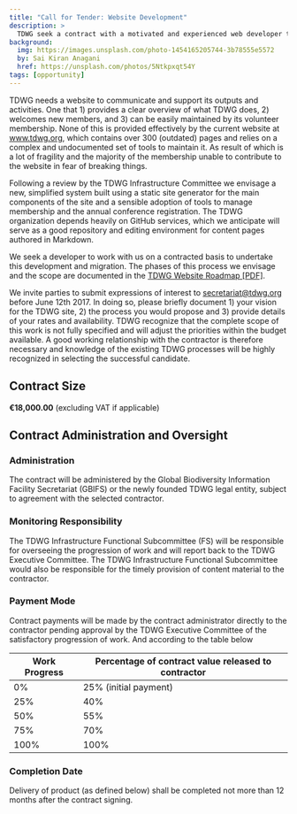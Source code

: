 ```yaml
---
title: "Call for Tender: Website Development"
description: >
  TDWG seek a contract with a motivated and experienced web developer to revise the **TDWG.org** website.
background:
  img: https://images.unsplash.com/photo-1454165205744-3b78555e5572
  by: Sai Kiran Anagani
  href: https://unsplash.com/photos/5Ntkpxqt54Y
tags: [opportunity]
---
```


TDWG needs a website to communicate and support its outputs and activities. One that 1) provides a clear overview of what TDWG does, 2) welcomes new members, and 3) can be easily maintained by its volunteer membership. None of this is provided effectively by the current website at www.tdwg.org, which contains over 300 (outdated) pages and relies on a complex and undocumented set of tools to maintain it. As result of which is a lot of fragility and the majority of the membership unable to contribute to the website in fear of breaking things.

Following a review by the TDWG Infrastructure Committee we envisage a new, simplified system built using a static site generator for the main components of the site and a sensible adoption of tools to manage membership and the annual conference registration. The TDWG organization depends heavily on GitHub services, which we anticipate will serve as a good repository and editing environment for content pages authored in Markdown.

We seek a developer to work with us on a contracted basis to undertake this development and migration. The phases of this process we envisage and the scope are documented in the [TDWG Website Roadmap [PDF]](http://www.tdwg.org/fileadmin/tdwg/TDWG_Website_Roadmap.pdf).  

We invite parties to submit expressions of interest to secretariat@tdwg.org before June 12th 2017. In doing so, please briefly document 1) your vision for the TDWG site, 2) the process you would propose and 3) provide details of your rates and availability.  TDWG recognize that the complete scope of this work is not fully specified and will adjust the priorities within the budget available. A good working relationship with the contractor is therefore necessary and knowledge of the existing TDWG processes will be highly recognized in selecting the successful candidate.

## Contract Size 

**€18,000.00** (excluding VAT if applicable) 

## Contract Administration and Oversight

### Administration

The contract will be administered by the Global Biodiversity Information Facility Secretariat (GBIFS) or the newly founded TDWG legal entity, subject to agreement with the selected contractor.

### Monitoring Responsibility

The TDWG Infrastructure Functional Subcommittee (FS) will be responsible for overseeing the progression of work and will report back to the TDWG Executive Committee. The TDWG Infrastructure Functional Subcommittee would also be responsible for the timely provision of content material to the contractor. 

### Payment Mode

Contract payments will be made by the contract administrator directly to the contractor pending approval by the TDWG Executive Committee of the satisfactory progression of work. And according to the table below

Work Progress | Percentage of contract value released to contractor
--- | ---
0% | 25% (initial payment)
25% | 40%
50% | 55%
75% | 70%
100% | 100%

### Completion Date

Delivery of product (as defined below) shall be completed not more than 12 months after the contract signing.
